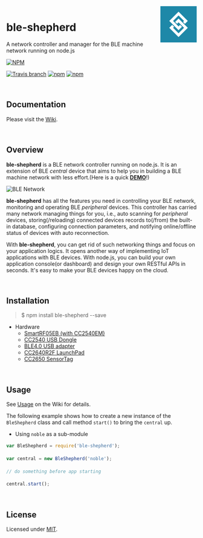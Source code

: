 <img src="https://raw.githubusercontent.com/bluetoother/documents/master/ble-shepherd/ble.png" align="right" height="96" width="96" />

# ble-shepherd  
A network controller and manager for the BLE machine network running on node.js  

[![NPM](https://nodei.co/npm/ble-shepherd.png?downloads=true)](https://nodei.co/npm/ble-shepherd/)  

[![Travis branch](https://travis-ci.org/bluetoother/ble-shepherd.svg?branch=master)](https://travis-ci.org/bluetoother/ble-shepherd)
[![npm](https://img.shields.io/npm/v/ble-shepherd.svg?maxAge=2592000)](https://www.npmjs.com/package/ble-shepherd)
[![npm](https://img.shields.io/npm/l/ble-shepherd.svg?maxAge=2592000)](https://www.npmjs.com/package/ble-shepherd)

<br />

## Documentation

Please visit the [Wiki](https://github.com/bluetoother/ble-shepherd/wiki).

<br />

## Overview  

**ble-shepherd** is a BLE network controller running on node.js. It is an extension of BLE *central* device that aims to help you in building a BLE machine network with less effort.(Here is a quick [**DEMO**](https://github.com/bluetoother/ble-shepherd/wiki#2-ble-webapp-with-http-server-and-reactjs)!)  

![BLE Network](https://raw.githubusercontent.com/bluetoother/documents/master/ble-shepherd/ble_network.png)
  
**ble-shepherd** has all the features you need in controlling your BLE network, monitoring and operating BLE *peripheral* devices. This controller has carried many network managing things for you, i.e., auto scanning for *peripheral* devices, storing(/reloading) connected devices records to(/from) the built-in database, configuring connection parameters, and notifying online/offline status of devices with auto reconnection.  

With **ble-shepherd**, you can get rid of such networking things and focus on your application logics. It opens another way of implementing IoT applications with BLE devices. With node.js, you can build your own application console(or dashboard) and design your own RESTful APIs in seconds. It's easy to make your BLE devices happy on the cloud.  

<br />

## Installation  

> $ npm install ble-shepherd --save  

* Hardware
    - [SmartRF05EB (with CC2540EM)](http://www.ti.com/tool/cc2540dk)  
    - [CC2540 USB Dongle](http://www.ti.com/tool/CC2540EMK-USB)  
    - [BLE4.0 USB adapter](https://github.com/sandeepmistry/node-bluetooth-hci-socket#compatible-bluetooth-40-usb-adapters)
    - [CC2640R2F LaunchPad](http://www.ti.com/tool/LAUNCHXL-CC2640R2)
    - [CC2650 SensorTag](http://www.ti.com/tool/cc2650stk)

<br />

## Usage  

See [Usage](https://github.com/bluetoother/ble-shepherd/wiki#Usage) on the Wiki for details.

The following example shows how to create a new instance of the `BleShepherd` class and call method `start()` to bring the `central` up. 

* Using `noble` as a sub-module  
  
```javascript
var BleShepherd = require('ble-shepherd');

var central = new BleShepherd('noble');

// do something before app starting

central.start();
```

<br />

## License  
  
Licensed under [MIT](https://github.com/bluetoother/ble-shepherd/blob/master/LICENSE).
